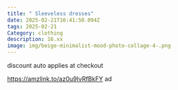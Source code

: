 ```yaml
---
title: " Sleeveless dresses"
date: 2025-02-21T16:41:50.094Z
tags: 2025-02-21
Category: clothing
description: 16.xx
image: img/beige-minimalist-mood-photo-collage-4-.png
---
```

discount auto applies at checkout  

https://amzlink.to/az0u9IvRfBkFY ad